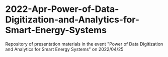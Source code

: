 # 2022-Apr-Power-of-Data-Digitization-and-Analytics-for-Smart-Energy-Systems
Repository of presentation materials in the event "Power of Data Digitization and Analytics for Smart Energy Systems" on 2022/04/25
